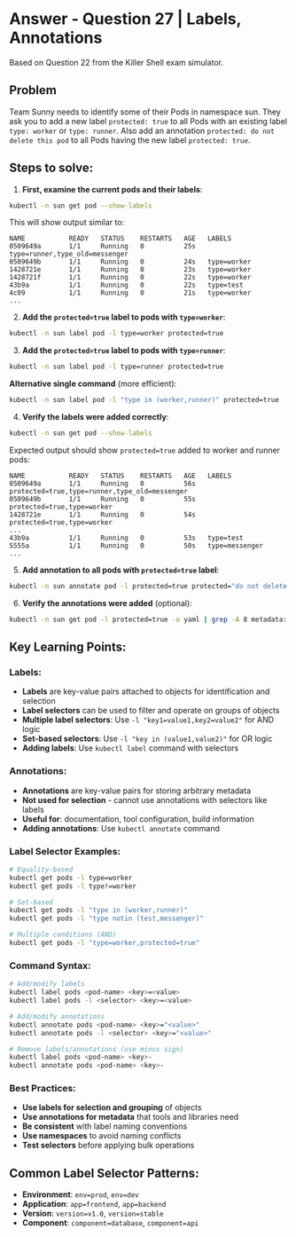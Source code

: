 # Answer - Question 27 | Labels, Annotations

Based on Question 22 from the Killer Shell exam simulator.

## Problem
Team Sunny needs to identify some of their Pods in namespace sun. They ask you to add a new label `protected: true` to all Pods with an existing label `type: worker` or `type: runner`. Also add an annotation `protected: do not delete this pod` to all Pods having the new label `protected: true`.

## Steps to solve:

1. **First, examine the current pods and their labels**:
```bash
kubectl -n sun get pod --show-labels
```

This will show output similar to:
```
NAME           READY   STATUS    RESTARTS   AGE   LABELS
0509649a       1/1     Running   0          25s   type=runner,type_old=messenger
0509649b       1/1     Running   0          24s   type=worker
1428721e       1/1     Running   0          23s   type=worker
1428721f       1/1     Running   0          22s   type=worker
43b9a          1/1     Running   0          22s   type=test
4c09           1/1     Running   0          21s   type=worker
...
```

2. **Add the `protected=true` label to pods with `type=worker`**:
```bash
kubectl -n sun label pod -l type=worker protected=true
```

3. **Add the `protected=true` label to pods with `type=runner`**:
```bash
kubectl -n sun label pod -l type=runner protected=true
```

**Alternative single command** (more efficient):
```bash
kubectl -n sun label pod -l "type in (worker,runner)" protected=true
```

4. **Verify the labels were added correctly**:
```bash
kubectl -n sun get pod --show-labels
```

Expected output should show `protected=true` added to worker and runner pods:
```
NAME           READY   STATUS    RESTARTS   AGE   LABELS
0509649a       1/1     Running   0          56s   protected=true,type=runner,type_old=messenger
0509649b       1/1     Running   0          55s   protected=true,type=worker
1428721e       1/1     Running   0          54s   protected=true,type=worker
...
43b9a          1/1     Running   0          53s   type=test
5555a          1/1     Running   0          50s   type=messenger
...
```

5. **Add annotation to all pods with `protected=true` label**:
```bash
kubectl -n sun annotate pod -l protected=true protected="do not delete this pod"
```

6. **Verify the annotations were added** (optional):
```bash
kubectl -n sun get pod -l protected=true -o yaml | grep -A 8 metadata:
```

## Key Learning Points:

### Labels:
- **Labels** are key-value pairs attached to objects for identification and selection
- **Label selectors** can be used to filter and operate on groups of objects
- **Multiple label selectors**: Use `-l "key1=value1,key2=value2"` for AND logic
- **Set-based selectors**: Use `-l "key in (value1,value2)"` for OR logic
- **Adding labels**: Use `kubectl label` command with selectors

### Annotations:
- **Annotations** are key-value pairs for storing arbitrary metadata
- **Not used for selection** - cannot use annotations with selectors like labels
- **Useful for**: documentation, tool configuration, build information
- **Adding annotations**: Use `kubectl annotate` command

### Label Selector Examples:
```bash
# Equality-based
kubectl get pods -l type=worker
kubectl get pods -l type!=worker

# Set-based  
kubectl get pods -l "type in (worker,runner)"
kubectl get pods -l "type notin (test,messenger)"

# Multiple conditions (AND)
kubectl get pods -l "type=worker,protected=true"
```

### Command Syntax:
```bash
# Add/modify labels
kubectl label pods <pod-name> <key>=<value>
kubectl label pods -l <selector> <key>=<value>

# Add/modify annotations  
kubectl annotate pods <pod-name> <key>="<value>"
kubectl annotate pods -l <selector> <key>="<value>"

# Remove labels/annotations (use minus sign)
kubectl label pods <pod-name> <key>-
kubectl annotate pods <pod-name> <key>-
```

### Best Practices:
- **Use labels for selection and grouping** of objects
- **Use annotations for metadata** that tools and libraries need
- **Be consistent** with label naming conventions
- **Use namespaces** to avoid naming conflicts
- **Test selectors** before applying bulk operations

## Common Label Selector Patterns:
- **Environment**: `env=prod`, `env=dev`
- **Application**: `app=frontend`, `app=backend`
- **Version**: `version=v1.0`, `version=stable`
- **Component**: `component=database`, `component=api`
